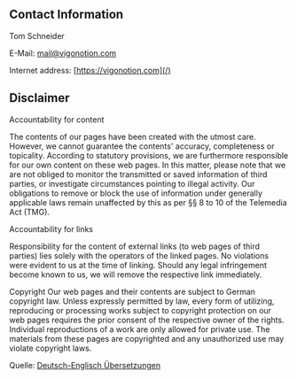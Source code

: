 ## Contact Information

Tom Schneider

E-Mail: [mail@vigonotion.com](mailto:mail@vigonotion.com)

Internet address: [https://vigonotion.com](/)

## Disclaimer
Accountability for content

The contents of our pages have been created with the utmost care. However, we cannot guarantee the contents'
accuracy, completeness or topicality. According to statutory provisions, we are furthermore responsible for 
our own content on these web pages. In this matter, please note that we are not obliged to monitor 
the transmitted or saved information of third parties, or investigate circumstances pointing to illegal activity. 
Our obligations to remove or block the use of information under generally applicable laws remain unaffected by this as per 
§§ 8 to 10 of the Telemedia Act (TMG).

Accountability for links

Responsibility for the content of 
external links (to web pages of third parties) lies solely with the operators of the linked pages. No violations were 
evident to us at the time of linking. Should any legal infringement become known to us, we will remove the respective 
link immediately.

Copyright
 Our web pages and their contents are subject to German copyright law. Unless 
expressly permitted by law, every form of utilizing, reproducing or processing 
works subject to copyright protection on our web pages requires the prior consent of the respective owner of the rights. 
Individual reproductions of a work are only allowed for private use. 
The materials from these pages are copyrighted and any unauthorized use may violate copyright laws.

Quelle: [Deutsch-Englisch Übersetzungen](http://www.translate-24h.de)